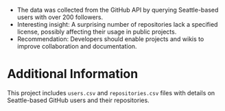 - The data was collected from the GitHub API by querying Seattle-based users with over 200 followers.
- Interesting insight: A surprising number of repositories lack a specified license, possibly affecting their usage in public projects.
- Recommendation: Developers should enable projects and wikis to improve collaboration and documentation.

# Additional Information
This project includes `users.csv` and `repositories.csv` files with details on Seattle-based GitHub users and their repositories.
